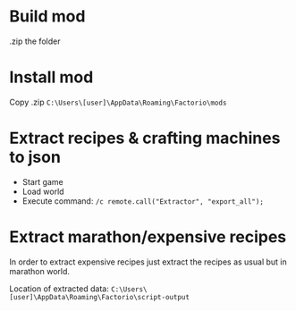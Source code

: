 # Build mod
.zip the folder

# Install mod
Copy .zip `C:\Users\[user]\AppData\Roaming\Factorio\mods`

# Extract recipes & crafting machines to json
* Start game
* Load world
* Execute command: `/c remote.call("Extractor", "export_all");`

# Extract marathon/expensive recipes
In order to extract expensive recipes just extract the recipes as usual but in marathon world.

Location of extracted data: `C:\Users\[user]\AppData\Roaming\Factorio\script-output`

